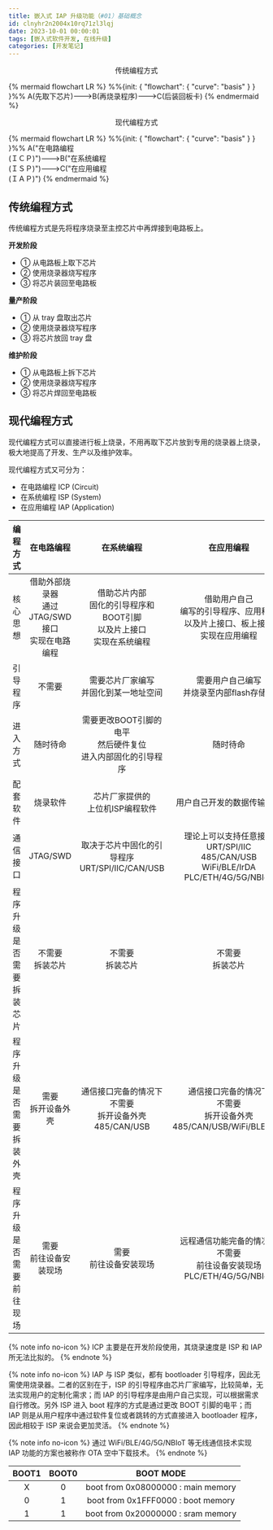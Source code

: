 ```yaml
---
title: 嵌入式 IAP 升级功能（#01）基础概念
id: clnyhr2n2004x10rq71zl3lqj
date: 2023-10-01 00:00:01
tags: [嵌入式软件开发, 在线升级]
categories: [开发笔记]
---
```


<center>传统编程方式</center>

{% mermaid flowchart LR %}
%%{init: { "flowchart": { "curve": "basis" } } }%%
A(先取下芯片)--->B(再烧录程序)--->C(后装回板卡)
{% endmermaid %}

<center>现代编程方式</center>

{% mermaid flowchart LR %}
%%{init: { "flowchart": { "curve": "basis" } } }%%
A("在电路编程<br>(ＩＣＰ)")--->B("在系统编程<br>(ＩＳＰ)")--->C("在应用编程<br>(ＩＡＰ)")
{% endmermaid %}

<!-- more -->

## 传统编程方式

传统编程方式是先将程序烧录至主控芯片中再焊接到电路板上。

**开发阶段**

- ➀ 从电路板上取下芯片
- ➁ 使用烧录器烧写程序
- ➂ 将芯片装回至电路板

**量产阶段**

- ➀ 从 tray 盘取出芯片
- ➁ 使用烧录器烧写程序
- ➂ 将芯片放回 tray 盘

**维护阶段**

- ➀ 从电路板上拆下芯片
- ➁ 使用烧录器烧写程序
- ➂ 将芯片焊回至电路板

## 现代编程方式

现代编程方式可以直接进行板上烧录，不用再取下芯片放到专用的烧录器上烧录，极大地提高了开发、生产以及维护效率。

现代编程方式又可分为：

- 在电路编程 ICP (Circuit)
- 在系统编程 ISP (System)
- 在应用编程 IAP (Application)

编程方式                                | 在电路编程                            | 在系统编程                                                                    | 在应用编程
:-:                                     | :-:                                   | :-:                                                                           | :-:
核心思想                                | 借助外部烧录器<br>通过JTAG/SWD接口<br>实现在电路编程 | 借助芯片内部<br>固化的引导程序和BOOT引脚<br>以及片上接口<br>实现在系统编程 | 借助用户自己<br>编写的引导程序、应用程序<br>以及片上接口、板上接口<br>实现在应用编程
引导程序                                | 不需要                                | 需要芯片厂家编写<br>并固化到某一地址空间                                      | 需要用户自己编写<br>并烧录至内部flash存储器
进入方式                                | 随时待命                              | 需要更改BOOT引脚的电平<br>然后硬件复位<br>进入内部固化的引导程序              | 随时待命
配套软件                                | 烧录软件                              | 芯片厂家提供的<br>上位机ISP编程软件                                           | 用户自己开发的数据传输软件
通信接口                                | JTAG/SWD                              | 取决于芯片中固化的引导程序<br>URT/SPI/IIC/CAN/USB                             | 理论上可以支持任意接口<br>URT/SPI/IIC<br>485/CAN/USB<br>WiFi/BLE/IrDA<br>PLC/ETH/4G/5G/NBIoT
程序升级<br>是否需要<br>拆装芯片        | 不需要<br>拆装芯片                    | 不需要<br>拆装芯片                                                            | 不需要<br>拆装芯片
程序升级<br>是否需要<br>拆装外壳        | 需要<br>拆开设备外壳                  | 通信接口完备的情况下<br>不需要<br>拆开设备外壳<br>485/CAN/USB                 | 通信接口完备的情况下<br>不需要<br>拆开设备外壳<br>485/CAN/USB/WiFi/BLE/IrDA
程序升级<br>是否需要<br>前往现场        | 需要<br>前往设备安装现场              | 需要<br>前往设备安装现场                                                      | 远程通信功能完备的情况下<br>不需要<br>前往设备安装现场<br>PLC/ETH/4G/5G/NBIoT

{% note info no-icon %}
ICP 主要是在开发阶段使用，其烧录速度是 ISP 和 IAP 所无法比拟的。
{% endnote %}

{% note info no-icon %}
IAP 与 ISP 类似，都有 bootloader 引导程序，因此无需使用烧录器。二者的区别在于，ISP 的引导程序由芯片厂家编写，比较简单，无法实现用户的定制化需求；而 IAP 的引导程序是由用户自己实现，可以根据需求自行修改。另外 ISP 进入 boot 程序的方式是通过更改 BOOT 引脚的电平；而 IAP 则是从用户程序中通过软件复位或者跳转的方式直接进入 bootloader 程序，因此相较于 ISP 来说会更加灵活。
{% endnote %}

{% note info no-icon %}
通过 WiFi/BLE/4G/5G/NBIoT 等无线通信技术实现 IAP 功能的方案也被称作 OTA 空中下载技术。
{% endnote %}

BOOT1 | BOOT0 | BOOT MODE
:-:   | :-:   | :-:
X     | 0     | boot from 0x08000000 : main memory
0     | 1     | boot from 0x1FFF0000 : boot memory
1     | 1     | boot from 0x20000000 : sram memory
